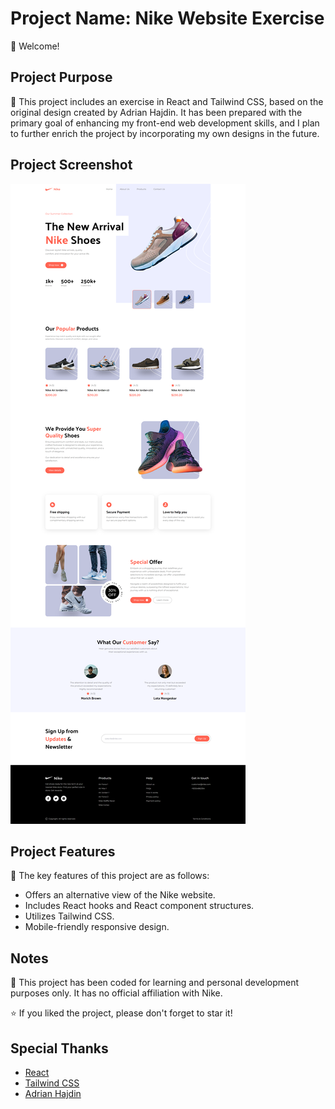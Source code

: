 # Project Name: Nike Website Exercise

👋 Welcome!

## Project Purpose

👟 This project includes an exercise in React and Tailwind CSS, based on the original design created by Adrian Hajdin. It has been prepared with the primary goal of enhancing my front-end web development skills, and I plan to further enrich the project by incorporating my own designs in the future.

## Project Screenshot

![Website Screenshot](https://github.com/yavuzkarakus/nikeWebsiteExercise/blob/master/nike-website-exercise-full-page.png)

## Project Features

🚀 The key features of this project are as follows:
- Offers an alternative view of the Nike website.
- Includes React hooks and React component structures.
- Utilizes Tailwind CSS.
- Mobile-friendly responsive design.

## Notes

📝 This project has been coded for learning and personal development purposes only. It has no official affiliation with Nike.

⭐ If you liked the project, please don't forget to star it!

## Special Thanks

- [React](https://reactjs.org/)
- [Tailwind CSS](https://tailwindcss.com/)
- [Adrian Hajdin](https://github.com/adrianhajdin)
